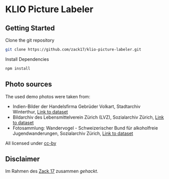 # KLIO Picture Labeler

## Getting Started

Clone the git repository 

```bash
git clone https://github.com/zack17/klio-picture-labeler.git
```


Install Dependencies

```bash
npm install
```

## Photo sources
The used demo photos were taken from:
* Indien-Bilder der Handelsfirma Gebrüder Volkart, Stadtarchiv Winterthur, [Link to dataset](https://data.stadt-zuerich.ch/dataset/winterthur_sar_volkart)
* Bildarchiv des Lebensmittelverein Zürich (LVZ), Sozialarchiv Zürich, [Link to dataset](https://data.stadt-zuerich.ch/dataset/sozialarchiv-lvz)
* Fotosammlung: Wandervogel - Schweizerischer Bund für alkoholfreie Jugendwanderungen, Sozialarchiv Zürich, [Link to dataset](https://data.stadt-zuerich.ch/dataset/sozialarchiv-wandervogel)

All licensed under [cc-by](http://opendefinition.org/licenses/cc-by/)

## Disclaimer
Im Rahmen des [Zack 17](http://vsa-aas.ch/archivtag-2017/hackday-zuerich/) zusammen *gehackt*. 
